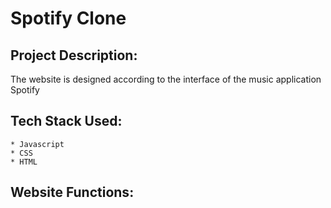 # Spotify Clone
## Project Description:
The website is designed according to the interface of the music application Spotify
## Tech Stack Used:
    * Javascript
    * CSS
    * HTML
## Website Functions:
